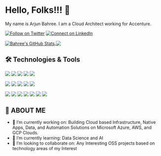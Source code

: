 # Hello, Folks!!! 👋
My name is Arjun Bahree. I am a Cloud Architect working for Accenture.

[![Follow on Twitter](https://img.shields.io/badge/--twitter?label=Twitter&logo=Twitter&style=social)](https://twitter.com/arjunbahree) [![Connect on LinkedIn](https://img.shields.io/badge/--linkedin?label=LinkedIn&logo=LinkedIn&style=social)](https://www.linkedin.com/in/bahree)


<a href="https://github.com/bahreex/bahreex">
  <img align="center" src="https://github-readme-stats.vercel.app/api?username=bahreex&show_icons=true&line_height=27&count_private=true&title_color=ffffff&text_color=c9cacc&icon_color=2bbc8a&bg_color=1d1f21&layout=compact" alt="Bahree's GitHub Stats" />
</a>
<a href="https://github.com/bahreex/bahreex">
  <img align="center" src="https://github-readme-stats.vercel.app/api/top-langs/?username=bahreex&hide=java,html,tex&title_color=ffffff&text_color=c9cacc&icon_color=2bbc8a&bg_color=1d1f21&langs_count=5&layout=compact" />
</a>

## 🛠 Technologies & Tools
![](https://img.shields.io/badge/OS-Linux-informational?style=plastic&logo=linux&color=blue)
![](https://img.shields.io/badge/OS-Windows-informational?style=plastic&logo=windows&color=blue)
![](https://img.shields.io/badge/Cloud-Microsoft_Azure-informational?style=plastic&logo=microsoft-azure&color=blue)
![](https://img.shields.io/badge/Cloud-Google_Cloud-informational?style=plastic&logo=google-cloud&color=blue)
![](https://img.shields.io/badge/Cloud-AWS-informational?style=plastic&logo=amazon&color=blue)

![](https://img.shields.io/badge/Code-CSharp-informational?style=plastic&logo=csharp&color=blue)
![](https://img.shields.io/badge/Code-PowerShell-informational?style=plastic&logo=powershell&color=blue)
![](https://img.shields.io/badge/Code-Python-informational?style=plastic&logo=python&color=blue)
![](https://img.shields.io/badge/Code-Golang-informational?style=plastic&logo=go&color=blue)
![](https://img.shields.io/badge/Shell-Bash-informational?style=plastic&logo=gnu-bash&color=blue)

![](https://img.shields.io/badge/Tools-Azure_DevOps-informational?style=plastic&logo=azure-devops&color=blue)
![](https://img.shields.io/badge/Tools-Gitlab-informational?style=plastic&logo=gitlab&color=blue)
![](https://img.shields.io/badge/Tools-Terraform-informational?style=plastic&logo=terraform&color=blue)
![](https://img.shields.io/badge/Tools-Pulumi-informational?style=plastic&logo=pulumi&color=blue)
![](https://img.shields.io/badge/Tools-Docker-informational?style=plastic&logo=docker&color=blue)
![](https://img.shields.io/badge/Tools-Kubernetes-informational?style=plastic&logo=kubernetes&color=blue)
![](https://img.shields.io/badge/Tools-Red_Hat_OpenShift-informational?style=plastic&logo=red-hat-open-shift&color=blue)


## 🤳 ABOUT ME
- 🔭 I’m currently working on: Building Cloud based Infrastructure, Native Apps, Data, and Automation Solutions on Microsoft Azure, AWS, and GCP Clouds.
- 🌱 I’m currently learning: Data Science and AI
- 👯 I’m looking to collaborate on: Any Interesting OSS projects based on technology areas of my Interest


<!--START_SECTION:activity-->

<!--END_SECTION:activity-->


<!--
**bahreex/bahreex** is a ✨ _special_ ✨ repository because its `README.md` (this file) appears on your GitHub profile.

Here are some ideas to get you started:

- 🔭 I’m currently working on ...
- 🌱 I’m currently learning ...
- 👯 I’m looking to collaborate on ...
- 🤔 I’m looking for help with ...
- 💬 Ask me about ...
- 📫 How to reach me: ...
- 😄 Pronouns: ...
- ⚡ Fun fact: ...
-->
